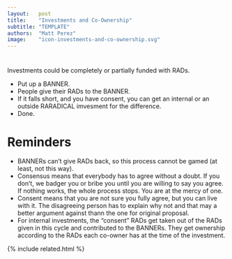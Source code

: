 ```yaml
---
layout:   post
title:    "Investments and Co-Ownership"
subtitle: "TEMPLATE"
authors:  "Matt Perez"
image:    "icon-investments-and-co-ownership.svg"
---
```


<div style="display:none;">
 <p>Investments could be funded with <span class="_paradigm">RAD</span>s.</p>
</div>

<h1></h1>
 <p>Investments could be completely or partially funded with <span class="_paradigm">RAD</span>s.</p>
  <ul>
   <li>Put up a <span class="_paradigm">BANNER</span>.</li>
   <li>People give their <span class="_paradigm">RAD</span>s to the <span class="_paradigm">BANNER</span>.</li>
   <li>If it falls short, and you have consent, you can get an internal or an outside RA<span class="_paradigm">RADICAL</span> imvesment for the difference.</li>
   <li>Done.</li>
  </ul>

<h1>Reminders</h1>
 <ul>
  <li><span class="_paradigm">BANNER</span>s can&rsquo;t give <span class="_paradigm">RAD</span>s back, so this process cannot be gamed (at least, not this way).</li>
  <li>Consensus means that everybody has to agree without a doubt. If you don&rsquo;t, we badger you or bribe you until you are willing to say you agree. If nothing works, the whole process stops. You are at the mercy of one.</li>
  <li>Consent means that you are not sure you fully agree, but you can live with it. The disagreeing person has to explain why not and that may a better argument against thann the one for original proposal.</li>
  <li>For internal investments, the &ldquo;consent&rdquo; <span class="_paradigm">RAD</span>s get taken out of the <span class="_paradigm">RAD</span>s given in this cycle and contributed to the <span class="_paradigm">BANNER</span>s. They get ownership according to the <span class="_paradigm">RAD</span>s each co-owner has at the time of the investment.</li>
 </ul>

{% include related.html %}